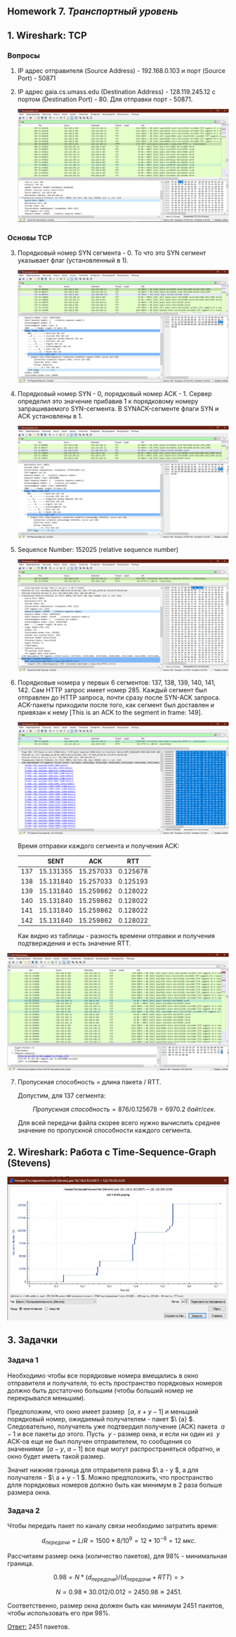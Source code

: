 ## Homework 7. ***Транспортный уровень***

## 1. Wireshark: TCP

### Вопросы

1. IP адрес отправителя (Source Address) - 192.168.0.103 и порт (Source Port) - 50871

2. IP адрес gaia.cs.umass.edu (Destination Address) - 128.119.245.12 c портом (Destination Port) - 80. Для отправки порт - 50871.

    ![plot](/pictures/1.PNG)

### Основы TCP

3. Порядковый номер SYN сегмента - 0. То что это SYN сегмент указывает флаг (установленный в 1).

    ![plot](/pictures/2.PNG)

4. Порядковый номер SYN - 0, порядковый номер ACK - 1. Сервер определил это значение прибавив 1 к порядковому номеру запрашиваемого SYN-сегмента. В SYNACK-сегменте флаги SYN и ACK установлены в 1.

    ![plot](/pictures/3.PNG)

5. Sequence Number: 152025 (relative sequence number)

    ![plot](/pictures/4.PNG)

6. Порядковые номера у первых 6 сегментов: 137, 138, 139, 140, 141, 142. Сам HTTP запрос имеет номер 285. Каждый сегмент был отправлен до HTTP запроса, почти сразу после SYN-ACK запроса. ACK-пакеты приходили после того, как сегмент был доставлен и привязан к нему [This is an ACK to the segment in frame: 149].

    ![plot](/pictures/5.PNG)

    Время отправки каждого сегмента и получения ACK:

    |     | SENT      | ACK       | RTT      |
    | :-: | :-------: | :-------: | :------: |
    | 137 | 15.131355 | 15.257033 | 0.125678 |
    | 138 | 15.131840 | 15.257033 | 0.125193 |
    | 139 | 15.131840 | 15.259862 | 0.128022 |
    | 140 | 15.131840 | 15.259862 | 0.128022 |
    | 141 | 15.131840 | 15.259862 | 0.128022 |
    | 142 | 15.131840 | 15.259862 | 0.128022 |

    Как видно из таблицы - разность времени отправки и получения подтверждения и есть значение RTT.

![plot](/pictures/6.PNG)

7. Пропускная способность = длина пакета / RTT.

    Допустим, для 137 сегмента:

    $$\ Пропускная \ способность = 876 / 0.125678 = 6970.2 \ байт/сек. $$

    Для всей передачи файла скорее всего нужно вычислить среднее значение по пропускной способности каждого сегмента.

## 2. Wireshark: Работа с Time-Sequence-Graph (Stevens)

![plot](/pictures/7.PNG)

## 3. Задачки

### Задача 1

Необходимо чтобы все порядковые номера вмещались в окно отправителя и получателя, то есть пространство порядковых номеров должно быть достаточно большим (чтобы больший номер не перекрывался меньшим).

Предположим, что окно имеет размер $\ { [ a , \ x + y - 1 ] }$ и меньший порядковый номер, ожидаемый получателем - пакет $\ {a} $. Следовательно, получатель уже подтвердил получение (ACK) пакета $\ { a-1 }$ и все пакеты до этого. Пусть $\ { y }$ - размер окна, и если ни один из $\ { y }$ ACK-ов еще не был получен отправителем, то сообщения со значениями $\ { [ a - y , \ a - 1 ] }$ все еще могут распространяться обратно, и окно будет иметь такой размер.

Значит нижняя граница для отправителя равна $\ a - y $, а для получателя - $\ a + y - 1 $. Можно предположить, что пространство длля порядковых номеров должно быть как минимум в 2 раза больше размера окна.

### Задача 2

Чтобы передать пакет по каналу связи необходимо затратить время:

$$\ d_{передачи} = L/R = 1500 * 8 / 10^9 = 12 * 10^{-6} = 12 \ мкс. $$

Рассчитаем размер окна (количество пакетов), для 98% - минимальная граница.

$$\ 0.98 = N * (d_{передачи}) / (d_{передачи} + RTT) => $$

$$\ N = 0.98 * 30.012 / 0.012 = 2450.98 ≈ 2451. $$

Соответственно, размер окна должен быть как минимум 2451 пакетов, чтобы использовать его при 98%.

<ins> Ответ:</ins> 2451 пакетов.
